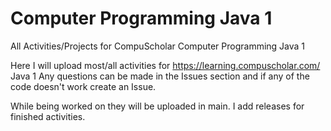 # Computer Programming Java 1
All Activities/Projects for CompuScholar Computer Programming Java 1

Here I will upload most/all activities for https://learning.compuscholar.com/ Java 1
Any questions can be made in the Issues section and if any of the code doesn't work create an Issue.

While being worked on they will be uploaded in main. I add releases for finished activities.

